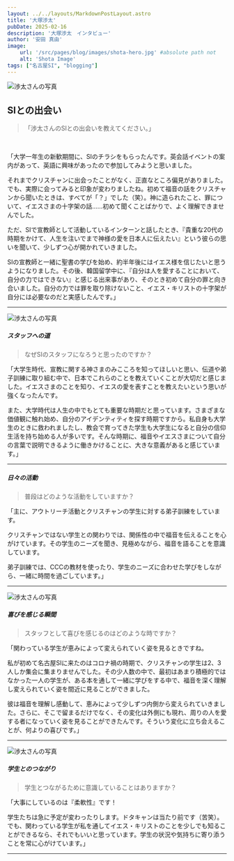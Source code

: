 ```yaml
---
layout: ../../layouts/MarkdownPostLayout.astro
title: '大塚渉太'
pubDate: 2025-02-16
description: '大塚渉太　インタビュー'
author: '安田 真由'
image:
    url: '/src/pages/blog/images/shota-hero.jpg' #absolute path not
    alt: 'Shota Image'
tags: ["名古屋SI", "blogging"]
---
```


<!-- Markdown Basics -->
<!-- https://www.markdownguide.org/basic-syntax/ -->





![渉太さんの写真](images/shota1.jpg)

## **SIとの出会い**
> 「渉太さんのSIとの出会いを教えてください。」

<br>

「大学一年生の新歓期間に、SIのチラシをもらったんです。英会話イベントの案内があって、英語に興味があったので参加してみようと思いました。


それまでクリスチャンに出会ったことがなく、正直なところ偏見がありました。でも、実際に会ってみると印象が変わりましたね。初めて福音の話をクリスチャンから聞いたときは、すべてが「？」でした（笑）。神に造られたこと、罪について、イエスさまの十字架の話……初めて聞くことばかりで、よく理解できませんでした。

ただ、SIで宣教師として活動しているインターンと話したとき、『貴重な20代の時期をかけて、人生を注いでまで神様の愛を日本人に伝えたい』という彼らの思いを聞いて、少しずつ心が開かれていきました。

SIの宣教師と一緒に聖書の学びを始め、約半年後にはイエス様を信じたいと思うようになりました。その後、韓国留学中に、『自分は人を愛することにおいて、自分の力ではできない』と感じる出来事があり、そのとき初めて自分の罪と向き合いました。自分の力では罪を取り除けないこと、イエス・キリストの十字架が自分には必要なのだと実感したんです。」

---




![渉太さんの写真](images/shota2.jpg)

##### **スタッフへの道** 

> なぜSIのスタッフになろうと思ったのですか？

「大学生時代、宣教に関する神さまのみこころを知ってほしいと思い、伝道や弟子訓練に取り組む中で、日本でこれらのことを教えていくことが大切だと感じました。イエスさまのことを知り、イエスの愛を表すことを教えたいという思いが強くなったんです。

また、大学時代は人生の中でもとても重要な時期だと思っています。さまざまな価値観に触れ始め、自分のアイデンティティを探す時期ですから。私自身も大学生のときに救われましたし、教会で育ってきた学生も大学生になると自分の信仰生活を持ち始める人が多いです。そんな時期に、福音やイエスさまについて自分の言葉で説明できるように働きかけることに、大きな意義があると感じています。」

---
##### **日々の活動**

> 普段はどのような活動をしていますか？

「主に、アウトリーチ活動とクリスチャンの学生に対する弟子訓練をしています。

クリスチャンではない学生との関わりでは、関係性の中で福音を伝えることを心がけています。その学生のニーズを聞き、見極めながら、福音を語ることを意識しています。

弟子訓練では、CCCの教材を使ったり、学生のニーズに合わせた学びをしながら、一緒に時間を過ごしています。」

---



![渉太さんの写真](images/shota3.jpg)

##### **喜びを感じる瞬間**

> スタッフとして喜びを感じるのはどのような時ですか？

「関わっている学生が恵みによって変えられていく姿を見るときですね。

私が初めて名古屋SIに来たのはコロナ禍の時期で、クリスチャンの学生は2、3人しか集会に集まりませんでした。その少人数の中で、最初はあまり積極的ではなかった一人の学生が、ある本を通して一緒に学びをする中で、福音を深く理解し変えられていく姿を間近に見ることができました。

彼は福音を理解し感動して、恵みによって少しずつ内側から変えられていきました。さらに、そこで留まるだけでなく、その変化は外側にも現れ、周りの人を愛する者になっていく姿を見ることができたんです。そういう変化に立ち会えることが、何よりの喜びです。」

---



![渉太さんの写真](images/shota4.jpg)

##### **学生とのつながり** 

> 学生とつながるために意識していることはありますか？

「大事にしているのは『柔軟性』です！

学生たちは急に予定が変わったりします。ドタキャンは当たり前です（苦笑）。でも、関わっている学生が私を通してイエス・キリストのことを少しでも知ることができるなら、それでもいいと思っています。学生の状況や気持ちに寄り添うことを常に心がけています。」

---

